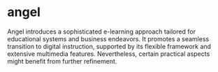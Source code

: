 # angel
Angel introduces a sophisticated e-learning approach tailored for educational systems and business endeavors. It promotes a seamless transition to digital instruction, supported by its flexible framework and extensive multimedia features. Nevertheless, certain practical aspects might benefit from further refinement.
